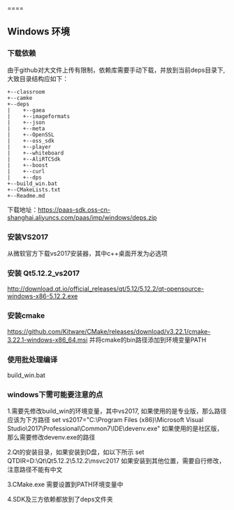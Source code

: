 ====

## Windows 环境

### 下载依赖

由于github对大文件上传有限制，依赖库需要手动下载，并放到当前deps目录下,大致目录结构应如下：

```
+--classroom
+--camke
+--deps
|    +--gaea
|    +--imageformats
|    +--json
|    +--meta
|    +--OpenSSL
|    +--oss_sdk
|    +--player
|    +--whiteboard
|    +--AliRTCSdk
|    +--boost
|    +--curl
|    +--dps
+--build_win.bat
+--CMakeLists.txt
+--Readme.md
```

下载地址：https://paas-sdk.oss-cn-shanghai.aliyuncs.com/paas/imp/windows/deps.zip

### 安装VS2017

从微软官方下载vs2017安装器，其中c++桌面开发为必选项

### 安装 Qt5.12.2_vs2017

http://download.qt.io/official_releases/qt/5.12/5.12.2/qt-opensource-windows-x86-5.12.2.exe

### 安装cmake

https://github.com/Kitware/CMake/releases/download/v3.22.1/cmake-3.22.1-windows-x86_64.msi
并将cmake的bin路径添加到环境变量PATH

### 使用批处理编译

build_win.bat

### windows下需可能要注意的点

1.需要先修改build_win的环境变量，其中vs2017, 如果使用的是专业版，那么路径应该为下方路径
set vs2017="C:\Program Files (x86)\Microsoft Visual Studio\2017\Professional\Common7\IDE\devenv.exe"
如果使用的是社区版，那么需要修改devenv.exe的路径

2.Qt的安装目录，如果安装到D盘，如以下所示
set QTDIR=D:\Qt\Qt5.12.2\5.12.2\msvc2017
如果安装到其他位置，需要自行修改，注意路径不能有中文

3.CMake.exe 需要设置到PATH环境变量中

4.SDK及三方依赖都放到了deps文件夹
